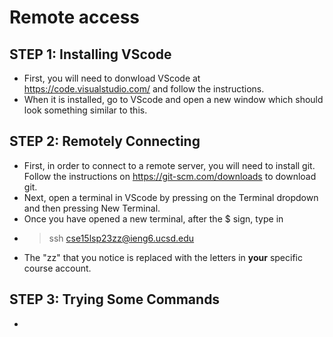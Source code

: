# Remote access
## STEP 1: Installing VScode
- First, you will need to donwload VScode at <https://code.visualstudio.com/> and follow the instructions.
- When it is installed, go to VScode and open a new window which should look something similar to this. 

## STEP 2: Remotely Connecting
- First, in order to connect to a remote server, you will need to install git. Follow the instructions on <https://git-scm.com/downloads> to download git.
- Next, open a terminal in VScode by pressing on the Terminal dropdown and then pressing New Terminal.
- Once you have opened a new terminal, after the $ sign, type in
- > ssh cse15lsp23zz@ieng6.ucsd.edu
- The "zz" that you notice is replaced with the letters in **your** specific course account.

## STEP 3: Trying Some Commands
- 
